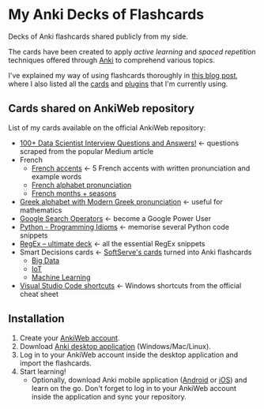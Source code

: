 # My Anki Decks of Flashcards
Decks of Anki flashcards shared publicly from my side.

The cards have been created to apply *active learning* and *spaced repetition* techniques offered through [Anki]([https://apps.ankiweb.net/](https://apps.ankiweb.net/)) to comprehend various topics. 

I've explained my way of using flashcards thoroughly in [this blog post](https://pawelcislo.com/2020/07/10/optimising-our-learning-retention-rate-with-srs-anki/), where I also listed all the [cards](https://pawelcislo.com/2020/07/10/optimising-our-learning-retention-rate-with-srs-anki/#ftoc-heading-11) and [plugins](https://pawelcislo.com/2020/07/10/optimising-our-learning-retention-rate-with-srs-anki/#ftoc-heading-12) that I'm currently using.

## Cards shared on AnkiWeb repository

List of my cards available on the official AnkiWeb repository:
- [100+ Data Scientist Interview Questions and Answers!](https://ankiweb.net/shared/info/11274685) ← questions scraped from the popular Medium article
- French
	- [French accents](https://ankiweb.net/shared/info/19998762) ← 5 French accents with written pronunciation and example words
	- [French alphabet pronunciation](https://ankiweb.net/shared/info/2020825047)
	- [French months + seasons](https://ankiweb.net/shared/info/483187044)
- [Greek alphabet with Modern Greek pronunciation](https://ankiweb.net/shared/info/1298930846) ← useful for mathematics
- [Google Search Operators](https://ankiweb.net/shared/info/1174604876) ← become a Google Power User
- [Python - Programming Idioms](https://ankiweb.net/shared/info/2086567642) ← memorise several Python code snippets
- [RegEx – ultimate deck](https://ankiweb.net/shared/info/284568815) ← all the essential RegEx snippets
- Smart Decisions cards ← [SoftServe's cards](https://smartdecisionsgame.com/) turned into Anki flashcards
	- [Big Data](https://ankiweb.net/shared/info/2084344509)
	- [IoT](https://ankiweb.net/shared/info/1786296494)
	- [Machine Learning](https://ankiweb.net/shared/info/2099797890)
- [Visual Studio Code shortcuts](https://ankiweb.net/shared/info/1549461506) ← Windows shortcuts from the official cheat sheet

## Installation

 1. Create your [AnkiWeb account](https://ankiweb.net/account/register).
 2. Download [Anki desktop application](https://apps.ankiweb.net/#download) (Windows/Mac/Linux).
 3. Log in to your AnkiWeb account inside the desktop application and import the flashcards.
 4. Start learning!
	- Optionally, download Anki mobile application ([Android](https://play.google.com/store/apps/details?id=com.ichi2.anki) or [iOS](https://apps.apple.com/us/app/ankimobile-flashcards/id373493387)) and learn on the go. Don't forget to log in to your AnkiWeb account inside the application and sync your repository.
